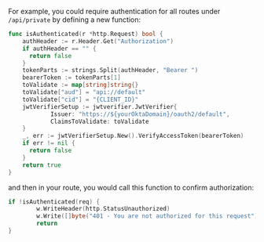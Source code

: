 
For example, you could require authentication for all routes under `/api/private` by defining a new function:

```go
func isAuthenticated(r *http.Request) bool {
    authHeader := r.Header.Get("Authorization")
    if authHeader == "" {
      return false
    }
    tokenParts := strings.Split(authHeader, "Bearer ")
    bearerToken := tokenParts[1]
    toValidate := map[string]string{}
    toValidate["aud"] = "api://default"
    toValidate["cid"] = "{CLIENT_ID}"
    jwtVerifierSetup := jwtverifier.JwtVerifier{
            Issuer: "https://${yourOktaDomain}/oauth2/default",
            ClaimsToValidate: toValidate
    }
    _, err := jwtVerifierSetup.New().VerifyAccessToken(bearerToken)
    if err != nil {
      return false
    }
    return true
}
```

and then in your route, you would call this function to confirm authorization:

```go
if !isAuthenticated(req) {
		w.WriteHeader(http.StatusUnauthorized)
		w.Write([]byte("401 - You are not authorized for this request"))
		return
}
```
